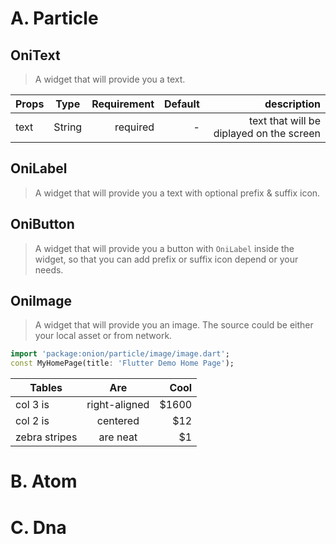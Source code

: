 # A. Particle

## OniText
> A widget that will provide you a text.

| Props         | Type           | Requirement  | Default |             description                  |
| ------------- |:--------------:| ------------:| -------:| ----------------------------------------:|
| text          | String         |required   |    -    | text that will be diplayed on the screen |

## OniLabel
> A widget that will provide you a text with optional prefix & suffix icon.

## OniButton
> A widget that will provide you a button with `OniLabel` inside the widget, so that you can add prefix or suffix icon depend or your needs.

## OniImage
> A widget that will provide you an image. The source could be either your local asset or from network.



```dart
import 'package:onion/particle/image/image.dart';
const MyHomePage(title: 'Flutter Demo Home Page');
```
| Tables        | Are           | Cool  |
| ------------- |:-------------:| -----:|
| col 3 is      | right-aligned | $1600 |
| col 2 is      | centered      |   $12 |
| zebra stripes | are neat      |    $1 |

# B. Atom
# C. Dna